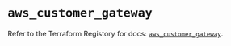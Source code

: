 # `aws_customer_gateway`

Refer to the Terraform Registory for docs: [`aws_customer_gateway`](https://registry.terraform.io/providers/hashicorp/aws/5.11.0/docs/resources/customer_gateway).
